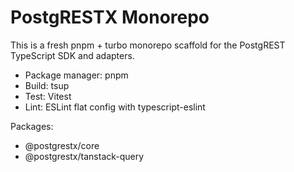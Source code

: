 # PostgRESTX Monorepo

This is a fresh pnpm + turbo monorepo scaffold for the PostgREST TypeScript SDK and adapters.

- Package manager: pnpm
- Build: tsup
- Test: Vitest
- Lint: ESLint flat config with typescript-eslint

Packages:
- @postgrestx/core
- @postgrestx/tanstack-query
